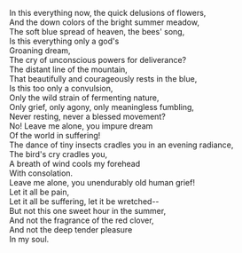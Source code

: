 In this everything now, the quick delusions of flowers,  
And the down colors of the bright summer meadow,  
The soft blue spread of heaven, the bees' song,  
Is this everything only a god's  
Groaning dream,  
The cry of unconscious powers for deliverance?  
The distant line of the mountain,  
That beautifully and courageously rests in the blue,  
Is this too only a convulsion,  
Only the wild strain of fermenting nature,  
Only grief, only agony, only meaningless fumbling,  
Never resting, never a blessed movement?  
No! Leave me alone, you impure dream  
Of the world in suffering!  
The dance of tiny insects cradles you in an evening radiance,  
The bird's cry cradles you,  
A breath of wind cools my forehead  
With consolation.  
Leave me alone, you unendurably old human grief!  
Let it all be pain,  
Let it all be suffering, let it be wretched--  
But not this one sweet hour in the summer,  
And not the fragrance of the red clover,  
And not the deep tender pleasure  
In my soul.

